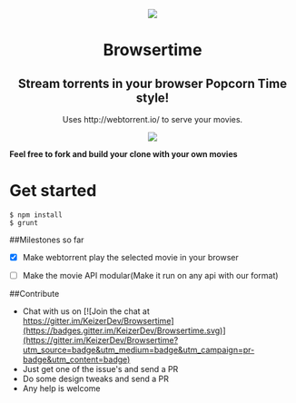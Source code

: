 <p align="center">
    <img align="center" src="https://rawgit.com/KeizerDev/Browsertime/master/web/images/logo.svg">
</p>
<h1 align="center">Browsertime</h1> 
<h2 align="center">Stream torrents in your browser Popcorn Time style!</h2> 
<p align="center">Uses http://webtorrent.io/ to serve your movies.</p>
<p align="center">
    <a href="https://gitter.im/KeizerDev/Browsertime?utm_source=badge&utm_medium=badge&utm_campaign=pr-badge&utm_content=badge">
        <img src="https://img.shields.io/gitter/room/KeizerDev/Browsertime.svg?style=flat-square">
    </a>
</p>

</hr>

**Feel free to fork and build your clone with your own movies**

# Get started  
```
$ npm install
$ grunt
```


##Milestones so far
- [x] Make webtorrent play the selected movie in your browser
- [ ] Make the movie API modular(Make it run on any api with our format)


##Contribute
- Chat with us on [![Join the chat at https://gitter.im/KeizerDev/Browsertime](https://badges.gitter.im/KeizerDev/Browsertime.svg)](https://gitter.im/KeizerDev/Browsertime?utm_source=badge&utm_medium=badge&utm_campaign=pr-badge&utm_content=badge)
- Just get one of the issue's and send a PR
- Do some design tweaks and send a PR
- Any help is welcome
